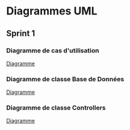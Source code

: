 # Diagrammes UML

## Sprint 1

### Diagramme de cas d'utilisation

[Diagramme](https://raw.githubusercontent.com/VSasyan/TSIc/master/gestion/uml/export_sprint1/Sprint1__CasUtilisation.png)

### Diagramme de classe Base de Données

[Diagramme](https://raw.githubusercontent.com/VSasyan/TSIc/master/gestion/uml/export_sprint1/Sprint1__BD.png)

### Diagramme de classe Controllers

[Diagramme](https://raw.githubusercontent.com/VSasyan/TSIc/master/gestion/uml/export_sprint1/Sprint1__Controllers.png)
